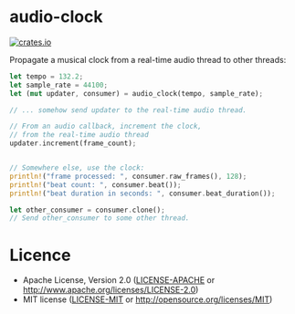 # audio-clock

<a href="https://crates.io/crates/audio-clock">
    <img src="http://meritbadge.herokuapp.com/audio-clock" alt="crates.io">
</a>

Propagate a musical clock from a real-time audio thread to other threads:

```rust
let tempo = 132.2;
let sample_rate = 44100;
let (mut updater, consumer) = audio_clock(tempo, sample_rate);

// ... somehow send updater to the real-time audio thread.

// From an audio callback, increment the clock,
// from the real-time audio thread
updater.increment(frame_count);


// Somewhere else, use the clock:
println!("frame processed: ", consumer.raw_frames(), 128);
println!("beat count: ", consumer.beat());
println!("beat duration in seconds: ", consumer.beat_duration());

let other_consumer = consumer.clone();
// Send other_consumer to some other thread.

```

# Licence

* Apache License, Version 2.0 ([LICENSE-APACHE](LICENSE-APACHE) or http://www.apache.org/licenses/LICENSE-2.0)
* MIT license ([LICENSE-MIT](LICENSE-MIT) or http://opensource.org/licenses/MIT)

